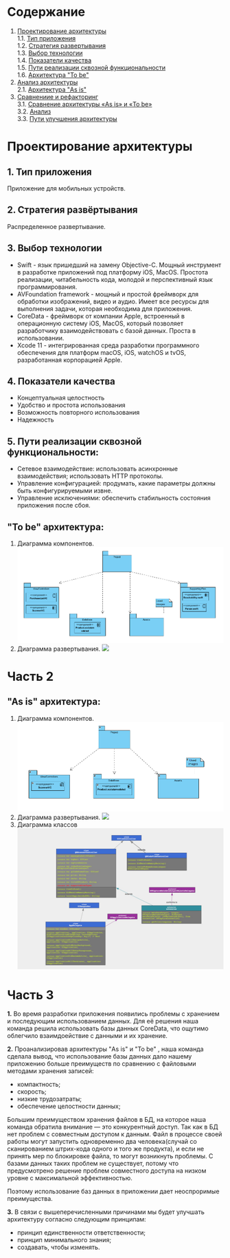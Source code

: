# Содержание
1. [Проектирование архитектуры](#part1)  
1.1. [Тип приложения](#type_app)  
1.2. [Стратегия развертывания](#strategy)   
1.3. [Выбор технологии](#technology)  
1.4. [Показатели качества](#quality_indicator)  
1.5. [Пути реализации сквозной функциональности](#way_implimintation)   
1.6. [Архитектура "To be"](#to_be)  
2. [Анализ архитектуры](#part2)      
2.1. [Архитектура "As is"](#as_is)
3. [Сравнениие и рефакторинг](#part3)   
3.1. [Сравнение архитектуры «As is» и «To be»](#compare)  
3.2. [Анализ](#analysis)   
3.3. [Пути улучшения архитектуры](#way_upgrade)  


<a name="part1"/>

# Проектирование архитектуры

<a name="type_app"/>

## 1.	Тип приложения
Приложение для мобильных устройств.

<a name="strategy"/>

## 2.	Стратегия развёртывания 
Распределенное развертывание.

<a name="technology"/>

## 3. Выбор технологии
  - Swift - язык пришедший на замену Objective-C. Мощный инструмент в разработке приложений под платформу iOS, MacOS. 
  Простота реализации, читабельность кода, молодой и перспективный язык программирования.
  - AVFoundation framework - мощный и простой фреймворк для обработки изображений, видео и аудио. 
  Имеет все ресурсы для выполнения задачи, которая необходима для приложения. 
  - CoreData - фреймворк от компании Apple, встроенный в операционную систему iOS, MacOS, 
  который позволяет разработчику взаимодействовать с базой данных. Проста в использовании. 
  - Xcode 11 -  интегрированная среда разработки программного обеспечения для платформ macOS, 
  iOS, watchOS и tvOS, разработанная корпорацией Apple.

<a name="quality_indicator"/>

## 4. Показатели качества
  - Концептуальная целостность
  - Удобство и простота использования
  - Возможность повторного использования
  - Надежность
    
  <a name="way_implimintation"/>
  
## 5.  Пути реализации сквозной функциональности: 
  - Сетевое взаимодействие: использовать асинхронные взаимодействия; использовать HTTP протоколы.
  - Управление конфигурацией: продумать, какие параметры должны быть конфигурируемыми извне.
  - Управление исключениями: обеспечить стабильность состояния приложения после сбоя.
  
  <a name="to_be"/>
  
 ## "To be" архитектура:
 1. Диаграмма компонентов.
 ![](https://github.com/pobozhnaya18/Price-Tag/blob/master/Documents/Diagrams/ComponentDiagram_To_Be.PNG)
 2. Диаграмма развертывания.
 ![](https://github.com/pobozhnaya18/Price-Tag/blob/master/Documents/Diagrams/DeploymentDiagram_To_Be.PNG)
  
 <a name="part2"/>
 
 # Часть 2
 
 <a name="as_is"/>
 
 ## "As is" архитектура:
 1. Диаграмма компонентов.
 ![](https://github.com/pobozhnaya18/Price-Tag/blob/master/Documents/Diagrams/ComponentDiagram_As_Is.PNG)
 2. Диаграмма развертывания.
 ![](https://github.com/pobozhnaya18/Price-Tag/blob/master/Documents/Diagrams/DeploymentDiagram_As_Is.PNG)
 3. Диаграмма классов
 ![](https://github.com/pobozhnaya18/Price-Tag/blob/master/Documents/Diagrams/ClassDiagram_As_Is.jpg)
 
 <a name="part3"/>
 
 # Часть 3
 
  <a name="compare"/>
  
**1.** Во время разработки приложения появились проблемы с хранением и последующим использованием данных.
Для её решения наша команда решила использовать базы данных CoreData, что ощутимо облегчило взаимдоействие с данными и их хранение.

 <a name="analysis"/>
 
**2.** Проанализировав архитектуры "As is" и "To be" , наша команда сделала вывод, что использование базы данных дало нашему приложению больше преимуществ по сравнению с файловыми методами хранения записей:

- компактность;
- скорость;
- низкие трудозатраты;
- обеспечение целостности данных;

Большим преимуществом хранения файлов в БД, на которое наша команда обратила внимание — это конкурентный доступ. Так как в БД нет проблем с совместным доступом к данным. Файл в процессе своей работы могут запустить одновременно два человека(случай со сканированием штрих-кода одного и того же продукта), и если не принять мер по блокировке файла, то могут возникнуть проблемы. С базами данных таких проблем не существует, потому что предусмотрено решение проблем совместного доступа на низком уровне с максимальной эффективностью. 

 Поэтому использование баз данных в приложении дает неоспроримые преимущества.

 <a name="way_upgrade"/>
 
**3.** В связи с вышеперечисленными причинами мы будет улучшать архитектуру согласно следующим принципам:

- принцип единственности ответственности;
- принцип минимального знания;
- cоздавать, чтобы изменять.
